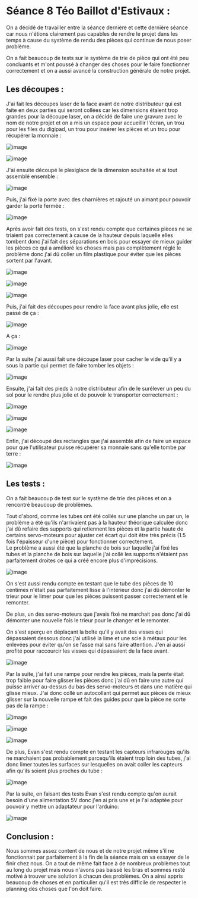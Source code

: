 #  Séance 8 Téo Baillot d'Estivaux :  

On a décidé de travailler entre la séance dernière et cette dernière séance car nous n'étions clairement pas capables de rendre le projet dans les temps à cause du système de rendu des pièces qui continue de nous poser problème.  

On a fait beaucoup de tests sur le système de trie de pièce qui ont été peu concluants et m'ont poussé à changer des choses pour le faire fonctionner correctement et on a aussi avancé la construction générale de notre projet.  

## Les découpes :  

J'ai fait les découpes laser de la face avant de notre distributeur qui est faite en deux parties qui seront collées car les dimensions étaient trop grandes pour la découpe laser, on a décidé de faire une gravure avec le nom de notre projet et on a mis un espace pour accueillir l'écran, un trou pour les files du digipad, un trou pour insérer les pièces et un trou pour récupérer la monnaie :  

![image](https://user-images.githubusercontent.com/79744829/221604482-ef5fb1cf-f3ac-4a64-a0f8-a98605b24a05.png)  

![image](https://user-images.githubusercontent.com/79744829/221604645-b63379f6-c35c-47d8-9bae-08278c31075a.png)  

J'ai ensuite découpé le plexiglace de la dimension souhaitée et ai tout assemblé ensemble :  

![image](https://user-images.githubusercontent.com/79744829/221606139-85ee0ce9-0264-4ae4-90df-b9a2b6302a7a.png)  

Puis, j'ai fixé la porte avec des charnières et rajouté un aimant pour pouvoir garder la porte fermée :  

![image](https://user-images.githubusercontent.com/79744829/221609620-a8c0a453-0282-4c83-8276-5d72072c5948.png)  

Après avoir fait des tests, on s'est rendu compte que certaines pièces ne se triaient pas correctement à cause de la hauteur depuis laquelle elles tombent donc j'ai fait des séparations en bois pour essayer de mieux guider les pièces ce qui a amélioré les choses mais pas complètement réglé le problème donc j'ai dû coller un film plastique pour éviter que les pièces sortent par l'avant.  

![image](https://user-images.githubusercontent.com/79744829/221605529-ed440180-527d-44ec-aae9-8813df2c1fac.png)  

![image](https://user-images.githubusercontent.com/79744829/221605603-9d67940d-37e7-460b-87c6-4666ef7dafe1.png)  

![image](https://user-images.githubusercontent.com/79744829/221605796-5ffd5efd-9770-4ebd-ab90-4df95be8289b.png)  

Puis, j'ai fait des découpes pour rendre la face avant plus jolie, elle est passé de ça :  

![image](https://user-images.githubusercontent.com/79744829/222254597-0d9894ce-9cbe-4792-bffc-de73a0aeded0.png)

A ça :  

![image](https://user-images.githubusercontent.com/79744829/222254673-d8b88c20-a6dc-4f72-ac02-09cd5bdb2f04.png)  

Par la suite j'ai aussi fait une découpe laser pour cacher le vide qu'il y a sous la partie qui permet de faire tomber les objets :  

![image](https://user-images.githubusercontent.com/79744829/222254884-e146e3bd-a6f6-4189-86af-1bf8c8703eff.png)  

Ensuite, j'ai fait des pieds à notre distributeur afin de le surélever un peu du sol pour le rendre plus jolie et de pouvoir le transporter correctement :  

![image](https://user-images.githubusercontent.com/79744829/222255113-4090f00d-ee73-4a5f-b348-f219f4fc1c6a.png)

![image](https://user-images.githubusercontent.com/79744829/222255243-42b09166-7557-47eb-aa86-67341b51830e.png)  

![image](https://user-images.githubusercontent.com/79744829/222255301-6f92ba38-fbd1-4818-91cb-f91111daea42.png)  

 Enfin, j'ai découpé des rectangles que j'ai assemblé afin de faire un espace pour que l'utilisateur puisse récupérer sa monnaie sans qu'elle tombe par terre :  
 
 ![image](https://user-images.githubusercontent.com/79744829/222255530-24729b8c-f690-43ce-b80f-a8f93b85b18d.png)  

## Les tests :  

On a fait beaucoup de test sur le système de trie des pièces et on a rencontré beaucoup de problèmes.  

Tout d'abord, comme les tubes ont été collés sur une planche un par un, le problème a été qu'ils n'arrivaient pas à la hauteur théorique calculée donc j'ai dû refaire des supports qui retiennent les pièces et la partie haute de certains servo-moteurs pour ajuster cet écart qui doit être très précis (1.5 fois l'épaisseur d'une pièce) pour fonctionner correctement.  
Le problème a aussi été que la planche de bois sur laquelle j'ai fixé les tubes et la planche de bois sur laquelle j'ai collé les supports n'étaient pas parfaitement droites ce qui a créé encore plus d'imprécisions.

![image](https://user-images.githubusercontent.com/79744829/221608141-8945d10b-065d-468e-b2c4-de73e2cdc18b.png)  

On s'est aussi rendu compte en testant que le tube des pièces de 10 centimes n'était pas parfaitement lisse à l'intérieur donc j'ai dû démonter le trieur pour le limer pour que les pièces puissent passer correctement et le remonter.  

De plus, un des servo-moteurs que j'avais fixé ne marchait pas donc j'ai dû démonter une nouvelle fois le trieur pour le changer et le remonter.  

On s'est aperçu en déplaçant la boîte qu'il y avait des visses qui dépassaient dessous donc j'ai utilisé la lime et une scie à métaux pour les enlevées pour éviter qu'on se fasse mal sans faire attention. J'en ai aussi profité pour raccourcir les visses qui dépassaient de la face avant.  

![image](https://user-images.githubusercontent.com/79744829/221610503-06e4ce57-753b-44a9-910c-53cdde860043.png)  

Par la suite, j'ai fait une rampe pour rendre les pièces, mais la pente était trop faible pour faire glisser les pièces donc j'ai dû en faire une autre qui puisse arriver au-dessus du bas des servo-moteurs et dans une matière qui glisse mieux. J'ai donc collé un autocollant qui permet aux pièces de mieux glisser sur la nouvelle rampe et fait des guides pour que la pièce ne sorte pas de la rampe :  

![image](https://user-images.githubusercontent.com/79744829/221610174-691e8965-57fd-4f1b-89c5-efff9d0485ed.png)  

![image](https://user-images.githubusercontent.com/79744829/221610244-710a8dc5-0015-4ac2-9879-c29a249e7a5f.png)  

 ![image](https://user-images.githubusercontent.com/79744829/221951007-5716aee4-71d6-42e7-a96e-86356d06cc8f.png)  

De plus, Evan s'est rendu compte en testant les capteurs infrarouges qu'ils ne marchaient pas probablement parcequ'ils étaient trop loin des tubes, j'ai donc limer toutes les surfaces sur lesquelles on avait coller les capteurs afin qu'ils soient plus proches du tube :  

![image](https://user-images.githubusercontent.com/79744829/221951456-8b0fcaaf-1f3f-465f-929f-d31130cf4f7a.png)  

Par la suite, en faisant des tests Evan s'est rendu compte qu'on aurait besoin d'une alimentation 5V donc j'en ai pris une et je l'ai adaptée pour pouvoir y mettre un adaptateur pour l'arduino:  

![image](https://user-images.githubusercontent.com/79744829/222255776-769bb7b4-51f7-4844-b419-795413e72647.png)

## Conclusion :  

Nous sommes assez content de nous et de notre projet même s'il ne fonctionnait par parfaitement à la fin de la séance mais on va essayer de le finir chez nous. On a tout de même fait face à de nombreux problèmes tout au long du projet mais nous n'avons pas baissé les bras et sommes resté motivé à trouver une solution à chacun des problèmes. On a ainsi appris beaucoup de choses et en particulier qu'il est très difficile de respecter le planning des choses que l'on doit faire.
